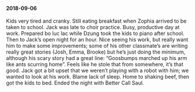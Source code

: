#### 2018-09-06

Kids very tired and cranky. Still eating breakfast when Zophia arrived to be taken to school. Jack was late to choir practice. Busy, productive day at work. Prepared bo luc lac while Dzung took the kids to piano after school. Then to Jack’s open night for an hour. Nice seeing his work, but really want him to make some improvements; some of his other classmate’s are writing really great stories (Josh, Emma, Brooke) but he’s just doing the minimum, although his scary story had a great line: “Goosbumps marched up his arm like ants scurring home”. Feels like he stole that from somewhere, it’s that good. Jack got a bit upset that we weren’t playing with a robot with him; we wanted to look at his work. Blame lack of sleep. Home to shaking beef, then got the kids to bed. Ended the night with Better Call Saul.